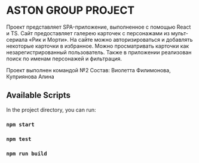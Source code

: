 # ASTON GROUP PROJECT

Проект представляет SPA-приложение, выполненное с помощью React и TS. Сайт предоставляет галерею карточек с персонажами из мульт-сериала «Рик и Морти». На сайте можно авторизироваться и добавлять некоторые карточки в избранное. Можно просматривать карточки как незарегистрированный пользователь. Также в приложении реализован поиск по именам персонажей и фильтрация.

Проект выполнен командой №2 
Состав: Виолетта Филимонова, Куприянова Алина

## Available Scripts

In the project directory, you can run:

### `npm start`
### `npm test`
### `npm run build`

